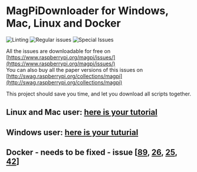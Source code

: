# MagPiDownloader for Windows, Mac, Linux and Docker

![Linting](https://github.com/joergi/MagPiDownloader/workflows/Linting/badge.svg)  ![Regular issues](https://github.com/joergi/MagPiDownloader/workflows/Testing%20regular%20issues/badge.svg) ![Special Issues](https://github.com/joergi/MagPiDownloader/workflows/Testing%20special%20issues/badge.svg)  

All the issues are downloadable for free on [https://www.raspberrypi.org/magpi/issues/](https://www.raspberrypi.org/magpi/issues/)  
You can also buy all the paper versions of this issues on [http://swag.raspberrypi.org/collections/magpi](http://swag.raspberrypi.org/collections/magpi)

This project should save you time, and let you download all scripts together.

## Linux and Mac user: [here is your tutorial](linux_mac/)

## Windows user: [here is your tuturial](windows/)

## Docker - needs to be fixed - issue [[89](https://github.com/joergi/MagPiDownloader/issues/89), [26](https://github.com/joergi/MagPiDownloader/issues/26), [25](https://github.com/joergi/MagPiDownloader/issues/25), [42](https://github.com/joergi/MagPiDownloader/issues/42)]
